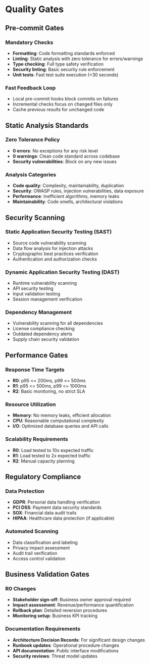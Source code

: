 # Quality Gates

## Pre-commit Gates

### Mandatory Checks

- **Formatting**: Code formatting standards enforced
- **Linting**: Static analysis with zero tolerance for errors/warnings
- **Type checking**: Full type safety verification
- **Security linting**: Basic security rule enforcement
- **Unit tests**: Fast test suite execution (<30 seconds)

### Fast Feedback Loop

- Local pre-commit hooks block commits on failures
- Incremental checks focus on changed files only
- Cache previous results for unchanged code

## Static Analysis Standards

### Zero Tolerance Policy

- **0 errors**: No exceptions for any risk level
- **0 warnings**: Clean code standard across codebase
- **Security vulnerabilities**: Block on any new issues

### Analysis Categories

- **Code quality**: Complexity, maintainability, duplication
- **Security**: OWASP rules, injection vulnerabilities, data exposure
- **Performance**: Inefficient algorithms, memory leaks
- **Maintainability**: Code smells, architectural violations

## Security Scanning

### Static Application Security Testing (SAST)

- Source code vulnerability scanning
- Data flow analysis for injection attacks
- Cryptographic best practices verification
- Authentication and authorization checks

### Dynamic Application Security Testing (DAST)

- Runtime vulnerability scanning
- API security testing
- Input validation testing
- Session management verification

### Dependency Management

- Vulnerability scanning for all dependencies
- License compliance checking
- Outdated dependency alerts
- Supply chain security validation

## Performance Gates

### Response Time Targets

- **R0**: p95 <= 200ms, p99 <= 500ms
- **R1**: p95 <= 500ms, p99 <= 1000ms
- **R2**: Basic monitoring, no strict SLA

### Resource Utilization

- **Memory**: No memory leaks, efficient allocation
- **CPU**: Reasonable computational complexity
- **I/O**: Optimized database queries and API calls

### Scalability Requirements

- **R0**: Load tested to 10x expected traffic
- **R1**: Load tested to 2x expected traffic
- **R2**: Manual capacity planning

## Regulatory Compliance

### Data Protection

- **GDPR**: Personal data handling verification
- **PCI DSS**: Payment data security standards
- **SOX**: Financial data audit trails
- **HIPAA**: Healthcare data protection (if applicable)

### Automated Scanning

- Data classification and labeling
- Privacy impact assessment
- Audit trail verification
- Access control validation

## Business Validation Gates

### R0 Changes

- **Stakeholder sign-off**: Business owner approval required
- **Impact assessment**: Revenue/performance quantification
- **Rollback plan**: Detailed reversion procedures
- **Monitoring setup**: Business KPI tracking

### Documentation Requirements

- **Architecture Decision Records**: For significant design changes
- **Runbook updates**: Operational procedure changes
- **API documentation**: Public interface modifications
- **Security reviews**: Threat model updates
